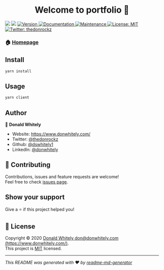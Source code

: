 <h1 align="center">Welcome to portfolio 👋</h1>
<p>
<a href="https://codeclimate.com/github/dswhitely1/portfolio-2020/maintainability"><img src="https://api.codeclimate.com/v1/badges/e60ecc37ce7c1cace486/maintainability" /></a>
<a href="https://codeclimate.com/github/dswhitely1/portfolio-2020/test_coverage"><img src="https://api.codeclimate.com/v1/badges/e60ecc37ce7c1cace486/test_coverage" /></a>
  <a href="https://www.npmjs.com/package/portfolio" target="_blank">
    <img alt="Version" src="https://img.shields.io/npm/v/portfolio.svg">
  </a>
  <a href="https://github.com/dswhitely1/portfolio-2020#readme" target="_blank">
    <img alt="Documentation" src="https://img.shields.io/badge/documentation-yes-brightgreen.svg" />
  </a>
  <a href="https://github.com/dswhitely1/portfolio-2020/graphs/commit-activity" target="_blank">
    <img alt="Maintenance" src="https://img.shields.io/badge/Maintained%3F-yes-green.svg" />
  </a>
  <a href="https://github.com/dswhitely1/portfolio-2020/blob/master/LICENSE" target="_blank">
    <img alt="License: MIT" src="https://img.shields.io/github/license/dswhitely1/portfolio" />
  </a>
  <a href="https://twitter.com/thedonrockz" target="_blank">
    <img alt="Twitter: thedonrockz" src="https://img.shields.io/twitter/follow/thedonrockz.svg?style=social" />
  </a>
</p>

### 🏠 [Homepage](https://github.com/dswhitely1/portfolio-2020#readme)

## Install

```sh
yarn install
```

## Usage

```sh
yarn client
```

## Author

👤 **Donald Whitely**

* Website: https://www.donwhitely.com/
* Twitter: [@thedonrockz](https://twitter.com/thedonrockz)
* Github: [@dswhitely1](https://github.com/dswhitely1)
* LinkedIn: [@donwhitely](https://linkedin.com/in/donwhitely)

## 🤝 Contributing

Contributions, issues and feature requests are welcome!<br />Feel free to check [issues page](https://github.com/dswhitely1/portfolio-2020/issues).

## Show your support

Give a ⭐️ if this project helped you!

## 📝 License

Copyright © 2020 [Donald Whitely <don@donwhitely.com> (https://www.donwhitely.com/)](https://github.com/dswhitely1).<br />
This project is [MIT](https://github.com/dswhitely1/portfolio-2020/blob/master/LICENSE) licensed.

***
_This README was generated with ❤️ by [readme-md-generator](https://github.com/kefranabg/readme-md-generator)_
